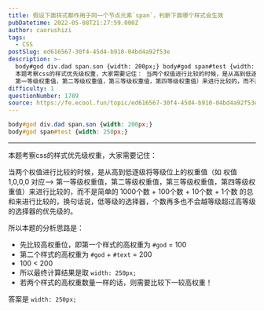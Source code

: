 ```yaml
---
title: 假设下面样式都作用于同一个节点元素`span`，判断下面哪个样式会生效
pubDatetime: 2022-05-08T21:27:59.000Z
author: caorushizi
tags:
  - CSS
postSlug: ed616567-30f4-45d4-b910-04bd4a92f53e
description: >-
  body#god div.dad span.son {width: 200px;} body#god span#test {width: 250px;}
  本题考察css的样式优先级权重，大家需要记住： 当两个权值进行比较的时候，是从高到低逐级将等级位上的权重值（如 权值 1,0,0,0 对应-->
  第一等级权重值，第二等级权重值，第三等级权重值，第四等级权重值）来进行比较的，而不是简单的 1000
difficulty: 1
questionNumber: 1789
source: https://fe.ecool.fun/topic/ed616567-30f4-45d4-b910-04bd4a92f53e
---
```


```css
body#god div.dad span.son {width: 200px;}
body#god span#test {width: 250px;}
```

---

本题考察css的样式优先级权重，大家需要记住：

当两个权值进行比较的时候，是从高到低逐级将等级位上的权重值（如 权值 1,0,0,0 对应--> 第一等级权重值，第二等级权重值，第三等级权重值，第四等级权重值）来进行比较的，而不是简单的 1000个数 + 100个数 + 10个数 + 1个数 的总和来进行比较的，换句话说，低等级的选择器，个数再多也不会越等级超过高等级的选择器的优先级的。

所以本题的分析思路是：
* 先比较高权重位，即第一个样式的高权重为 `#god` = 100
* 第二个样式的高权重为 `#god` + `#text` = 200
* 100 < 200
* 所以最终计算结果是取 `width: 250px;`
* 若两个样式的高权重数量一样的话，则需要比较下一较高权重！

答案是  `width: 250px;`
